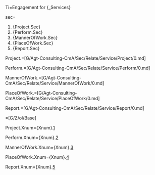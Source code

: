 Ti=Engagement for {_Services}

sec=<ol><li>{Project.Sec}</li><li>{Perform.Sec}</li><li>{MannerOfWork.Sec}</li><li>{PlaceOfWork.Sec}</li><li>{Report.Sec}</li></ol>

Project.=[G/Agt-Consulting-CmA/Sec/Relate/Service/Project/0.md]

Perform.=[G/Agt-Consulting-CmA/Sec/Relate/Service/Perform/0.md]

MannerOfWork.=[G/Agt-Consulting-CmA/Sec/Relate/Service/MannerOfWork/0.md]

PlaceOfWork.=[G/Agt-Consulting-CmA/Sec/Relate/Service/PlaceOfWork/0.md]

Report.=[G/Agt-Consulting-CmA/Sec/Relate/Service/Report/0.md]

=[G/Z/ol/Base]

Project.Xnum={Xnum}.<a href="#Service.Project.Sec" class="xref">1</a>

Perform.Xnum={Xnum}.<a href="#Service.Perform.Sec" class="xref">2</a>

MannerOfWork.Xnum={Xnum}.<a href="#Service.MannerOfWork.Sec" class="xref">3</a>
  
PlaceOfWork.Xnum={Xnum}.<a href="#Service.PlaceOfWork.Sec" class="xref">4</a>

Report.Xnum={Xnum}.<a href="#Service.Report.Sec" class="xref">5</a>
